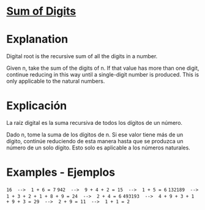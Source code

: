 # [Sum of Digits](https://www.codewars.com/kata/541c8630095125aba6000c00)

# Explanation
Digital root is the recursive sum of all the digits in a number.

Given n, take the sum of the digits of n. If that value has more than one digit, continue reducing in this way until a single-digit number is produced. This is only applicable to the natural numbers.

# Explicación
La raíz digital es la suma recursiva de todos los dígitos de un número.

Dado n, tome la suma de los dígitos de n. Si ese valor tiene más de un dígito, continúe reduciendo de esta manera hasta que se produzca un número de un solo dígito. Esto solo es aplicable a los números naturales.

# Examples - Ejemplos
`16  -->  1 + 6 = 7`
`942  -->  9 + 4 + 2 = 15  -->  1 + 5 = 6`
`132189  -->  1 + 3 + 2 + 1 + 8 + 9 = 24  -->  2 + 4 = 6`
`493193  -->  4 + 9 + 3 + 1 + 9 + 3 = 29  -->  2 + 9 = 11  -->  1 + 1 = 2`
